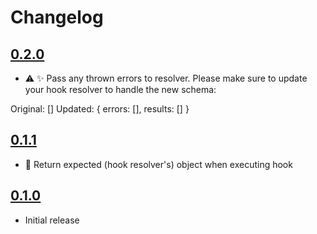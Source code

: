 # Changelog

## [0.2.0](https://github.com/HexRweb/hookit/compare/v0.1.0...v0.1.1)

 - :warning: :sparkles: Pass any thrown errors to resolver. Please make sure to update your hook resolver to handle the new schema:

 Original: []
 Updated: {
	errors: [],
	results: []
 }

## [0.1.1](https://github.com/HexRweb/hookit/compare/v0.1.0...v0.1.1)

 - :bug: Return expected (hook resolver's) object when executing hook

## [0.1.0](https://github.com/HexRweb/hookit/tree/v0.1.0)

 - Initial release
